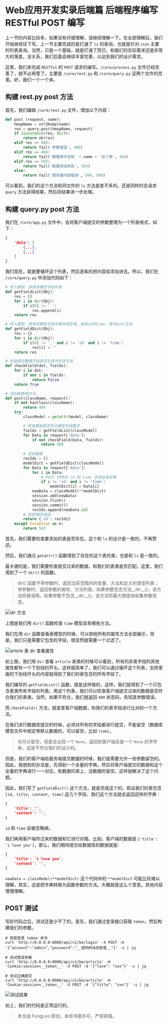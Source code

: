 # Web应用开发实录后端篇 后端程序编写 RESTful POST 编写

上一节的内容比较多，如果没有仔细理解，请继续理解一下。在全部理解后，我们开始继续往下写。上一节主要完成的是打通了 `ls` 的查询，也就是针对 `/xxx` 主要的列表查询。当然，只是一个基础，就是打通了而已，和我们的实际需求还是非常大的落差。没关系，我们后面会继续丰富完善，以达到我们的设计需求。

这里，我们来完成 `RESTful` 的 `POST` 请求的编写。`/core/process.py` 文件已经完善了，就不必再管了。主要是 `/core/rest.py` 和 `/core/query.py` 这两个文件的完善。好，我们一个一个来。

## 构建 rest.py post 方法

首先，我们编辑 `/core/rest.py` 文件，增加以下内容：

```python
def post (request, name):
    hmupName = str2Hump(name)
    res = query.post(hmupName, request)
    if isinstance(res, dict):
        return ok(res)
    elif res == 400:
        return fail('参数错误', 400)
    elif res == 404:
        return fail('数据库中没有' + name + '这个表', 404)
    elif res == 503:
        return fail('数据添加失败', 503)
    else:
        return fail('服务器内部错误', 500, 500)
```

可以看到，我们的这个方法和同文件的 `ls` 方法是差不多的。还是同样的去请求 `query` 方法获得结果，然后将结果进一步处理。

## 构建 query.py post 方法

我们在 `/core/app.py` 文件中，会将客户端提交的参数整理为一个列表格式，如下：

```json
{
    'data': [
        {...},
        {...}
    ]
}
```

我们现在，就是要循环这个列表，然后逐条的把内容给添加进去。所以，我们在 `/core/query.py` 中添加代码如下：


```python
# 传入模型，获得该模型字段列表
def getFieldList(Obj):
    res = []
    for i in dir(Obj):
        if i[0] != '_':
            res.append(i)
    return res

# 传入模型，获得该模型字段字典并赋空值，排除id和time，用于post方法
def getFieldDict(Obj):
    res = {}
    for i in dir(Obj):
        if i[0] != '_' and i != 'id' and i != 'time':
            res[i] = ''
    return res

# 检查提交数据字段是否在表中包含方法
def checkField(dat, fields):
    for i in dat:
        if not i in fields:
            return False
    return True

# 添加新数据方法
def post(className, request):
    if not hasClass(className):
        return 404
    try:
        classModel = getattr(model, className)

        # 检查数据是否符合模型字段要求
        fields = getFieldList(classModel)
        for Data in request['data']:
            if not checkField(Data, fields):
                return 400
        
        # 添加数据
        resIds = []
        modelDict = getFieldDict(classModel)
        for Data in request['data']:
            for i in Data:
                # POST 时传的 id 和 time 字段会被忽略
                if i != 'id' and i != 'time':
                    modelDict[i] = Data[i]
            newData = classModel(**modelDict)
            session.add(newData)
            session.flush()
            session.commit()
            resIds.append(newData.id)
        # 将自增ID返回
        return {'id': resIds}
    except Exception as e:
        return 503
```

首先，我们需要检查要添加的表是否存在。这个和 `ls` 的设计是一致的，不再赘述。

然后，我们通过 `getattr()` 函数得到了存在的这个表的类，也是和 `ls` 是一致的。

最关键的是，我们需要检查提交过来的数据，和我们的表类是否匹配。这里，我们用到了一个 `dir()` 的函数。

> dir() 函数不带参数时，返回当前范围内的变量、方法和定义的类型列表；带参数时，返回参数的属性、方法列表。如果参数包含方法__dir__()，该方法将被调用。如果参数不包含__dir__()，该方法将最大限度地收集参数信息。

![dir 方法](https://raw.githubusercontent.com/fengcms/articles/master/image/bd/1bbf918dacf18a7d180bf51e5f9305.jpg)

上图是我们用 `dir()` 函数检查 `time` 模型具有哪些方法。

我们在用 `dir` 函数查看表模型的时候，可以把他所有的属性方法全部展示，但是，我们只是需要它包含的字段，很显然就需要一个过滤了。

![article 表 dir 查看属性](https://raw.githubusercontent.com/fengcms/articles/master/image/97/a0f2ea3b25e8cc6f58e21736a0039b.jpg)

如上图，我们用 `dir` 查看 `article` 表类的时候可以看到，所有的非表字段的其他属性都有一个下划线的开头。这样就简单了，我们可以通过循环这个列表，去除里面的下划线开头的内容就得到了我们的表包含的所有字段了。
 
我们编写的 `getFieldList()` 函数，就是这样做的，这样，我们就得到了一个只包含表类所有字段的列表。用这个列表，我们可以检查客户端提交过来的数据是否符合我们的表类。当然，如果不符合，我们就返回 `400` 状态码，告知其参数错误。

而 `checkField()` 方法，就是拿客户端数据，和我们的表字段进行比对的一个方法。

在我们进行数据库提交的时候，必须对所有的字段都进行提交，不能留空（数据库模型文件中规定带默认数据的，可以留空，比如 `time`）。

> 也可以留空，但是会出现一个 `None`，返回到客户端会是一个 `None` 的字符串，这是不符合我们的设计的。

但是，我们的客户端给服务端提交数据的时候，我们是需要允许一些参数留空的。因此，我想到的办法是，先得到一个全量的字典，然后将客户端提交的数据和这个全量的字典进行一一对应，有数据的填上，没数据的留空。这样就解决了这个问题。

因此，我们写了 `getFieldDict()` 这个方法，就是完成这个的。假设我们的表包含 `[id, title, content, time]` 这几个字段，我们这个方法就会返回这样的字典：

```json
{
    'title': '',
    'content': '',
}
```

`id` 和 `time` 会被忽略掉。

我们再用客户端传过来的数据和它进行对接。比如，客户端的数据是 `{'title': 'i love you'}`，那么，我们期待提交给数据库的数据就是:

```json
{
    'title': 'i love you',
    'content': '',
}
```

`newData = classModel(**modelDict)` 这个代码中的 `**modelDict` 可能比较难以理解。其实，这是把字典转换为函数参数的方法。大概就是这么个意思。其他内容慢慢理解。

## POST 测试

写好代码之后，测试还是少不了的。首先，我们通过登录接口获取 `token`，然后构建我们的参数。


```#
# 获取登录 token 命令
curl 'http://0.0.0.0:8000/api/v1/be/login' -X POST -d '{"account":"admin","password":"__密码RSA加密值__"}' -s | jq

# 测试错误参数
curl 'http://0.0.0.0:8000/api/v1/be/article' -H 'Cookie:session=__token__' -X POST -d '{"love": "xxx"}' -s | jq

# 测试正确提交
curl 'http://0.0.0.0:8000/api/v1/be/article' -H 'Cookie:session=__token__' -X POST -d '{"title": "xxx"}' -s | jq
```

![测试结果](https://raw.githubusercontent.com/fengcms/articles/master/image/47/298504073b1d753cd05deb4ade5530.jpg)

如上，我们的代码是正常运行的。

> 本文由 FungLeo 原创，未经书面许可，严禁转载。


